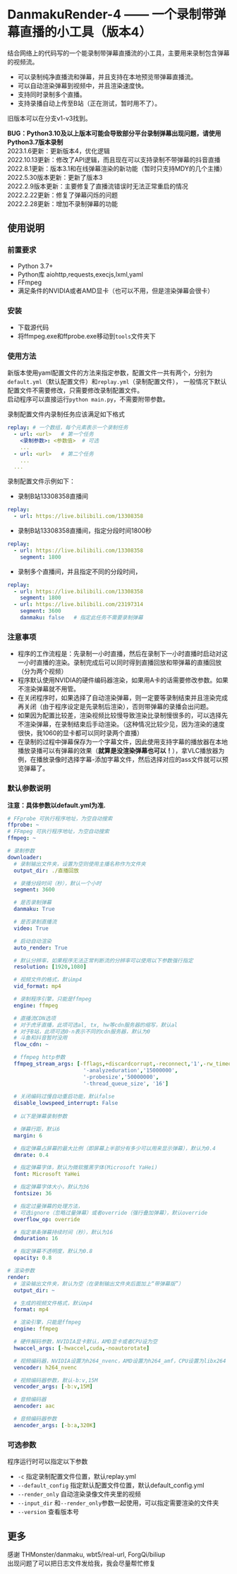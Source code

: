 # DanmakuRender-4 —— 一个录制带弹幕直播的小工具（版本4）
结合网络上的代码写的一个能录制带弹幕直播流的小工具，主要用来录制包含弹幕的视频流。     
- 可以录制纯净直播流和弹幕，并且支持在本地预览带弹幕直播流。
- 可以自动渲染弹幕到视频中，并且渲染速度快。
- 支持同时录制多个直播。    
- 支持录播自动上传至B站（正在测试，暂时用不了）。

旧版本可以在分支v1-v3找到。   

**BUG：Python3.10及以上版本可能会导致部分平台录制弹幕出现问题，请使用Python3.7版本录制**               
2023.1.6更新：更新版本4，优化逻辑       
2022.10.13更新：修改了API逻辑，而且现在可以支持录制不带弹幕的抖音直播        
2022.8.1更新：版本3.1和在线弹幕渲染的新功能（暂时只支持MDY的几个主播）        
2022.5.30版本更新：更新了版本3    
2022.2.9版本更新：主要修复了直播流错误时无法正常重启的情况    
2022.2.22更新：修复了弹幕闪烁的问题    
2022.2.28更新：增加不录制弹幕的功能

## 使用说明
### 前置要求
- Python 3.7+
- Python库 aiohttp,requests,execjs,lxml,yaml
- FFmpeg
- 满足条件的NVIDIA或者AMD显卡（也可以不用，但是渲染弹幕会很卡）    

### 安装
- 下载源代码
- 将ffmpeg.exe和ffprobe.exe移动到`tools`文件夹下    

### 使用方法
新版本使用yaml配置文件的方法来指定参数，配置文件一共有两个，分别为`default.yml`（默认配置文件）和`replay.yml`（录制配置文件），
一般情况下默认配置文件不需要修改，只需要修改录制配置文件。      
启动程序可以直接运行`python main.py`，不需要附带参数。    

录制配置文件内录制任务应该满足如下格式
```yaml
replay: # 一个数组，每个元素表示一个录制任务
  - url: <url>   # 第一个任务
    <录制参数>: <参数值>  # 可选  
    ...
  - url: <url>   # 第二个任务
    ...
  ...
```

录制配置文件示例如下：      
- 录制B站13308358直播间
```yaml
replay:
  - url: https://live.bilibili.com/13308358
```

- 录制B站13308358直播间，指定分段时间1800秒
```yaml
replay:
  - url: https://live.bilibili.com/13308358
    segment: 1800
```

- 录制多个直播间，并且指定不同的分段时间，
```yaml
replay:
  - url: https://live.bilibili.com/13308358
    segment: 1800
  - url: https://live.bilibili.com/23197314
    segment: 3600
    danmaku: false   # 指定此任务不需要录制弹幕                    
```

### 注意事项
- 程序的工作流程是：先录制一小时直播，然后在录制下一小时直播时启动对这一小时直播的渲染。录制完成后可以同时得到直播回放和带弹幕的直播回放（分为两个视频）
- 程序默认使用NVIDIA的硬件编码器渲染，如果用A卡的话需要修改参数。如果不渲染弹幕就不用管。
- 在关闭程序时，如果选择了自动渲染弹幕，则一定要等录制结束并且渲染完成再关闭（由于程序设定是先录制后渲染），否则带弹幕的录播会出问题。
- 如果因为配置比较差，渲染视频比较慢导致渲染比录制慢很多的，可以选择先不渲染弹幕，在录制结束后手动渲染。（这种情况比较少见，因为渲染的速度很快，我1060的显卡都可以同时录两个直播）
- 在录制的过程中弹幕保存为一个字幕文件，因此使用支持字幕的播放器在本地播放录播可以有弹幕的效果（**就算是没渲染弹幕也可以！**），拿VLC播放器为例，在播放录像时选择字幕-添加字幕文件，然后选择对应的ass文件就可以预览弹幕了。 
    

### 默认参数说明
**注意：具体参数以default.yml为准.**
```yaml
# FFprobe 可执行程序地址，为空自动搜索
ffprobe: ~
# FFmpeg 可执行程序地址，为空自动搜索
ffmpeg: ~

# 录制参数
downloader:
  # 录制输出文件夹，设置为空则使用主播名称作为文件夹
  output_dir: ./直播回放

  # 录播分段时间（秒），默认一个小时
  segment: 3600

  # 是否录制弹幕
  danmaku: True

  # 是否录制直播流
  video: True

  # 启动自动渲染
  auto_render: True

  # 默认分辨率，如果程序无法正常判断流的分辨率可以使用以下参数强行指定
  resolution: [1920,1080]

  # 视频文件的格式，默认mp4
  vid_format: mp4

  # 录制程序引擎，只能是ffmpeg
  engine: ffmpeg

  # 直播流CDN选项
  # 对于虎牙直播，此项可选al, tx, hw等cdn服务器的缩写，默认al
  # 对于B站，此项可选0-n表示不同的cdn服务器，默认为0
  # 斗鱼和抖音暂时没用
  flow_cdn: ~

  # ffmpeg http参数
  ffmpeg_stream_args: [-fflags,+discardcorrupt,-reconnect,'1',-rw_timeout,'10000000',
                        '-analyzeduration','15000000',
                        '-probesize','50000000',
                        '-thread_queue_size', '16']
  
  # 关闭编码过慢自动重启功能，默认false
  disable_lowspeed_interrupt: False
  
  # 以下是弹幕录制参数

  # 弹幕行距，默认6
  margin: 6

  # 指定弹幕占屏幕的最大比例（即屏幕上半部分有多少可以用来显示弹幕），默认为0.4
  dmrate: 0.4

  # 指定弹幕字体，默认为微软雅黑字体(Microsoft YaHei)
  font: Microsoft YaHei

  # 指定弹幕字体大小，默认为36
  fontsize: 36 

  # 指定过量弹幕的处理方法，
  # 可选ignore（忽略过量弹幕）或者override（强行叠加弹幕），默认override
  overflow_op: override

  # 指定单条弹幕持续时间（秒），默认为16
  dmduration: 16

  # 指定弹幕不透明度，默认为0.8
  opacity: 0.8

# 渲染参数
render:
  # 渲染输出文件夹，默认为空（在录制输出文件夹后面加上“带弹幕版”）
  output_dir: ~

  # 生成的视频文件格式，默认mp4
  format: mp4

  # 渲染引擎，只能是ffmpeg
  engine: ffmpeg

  # 硬件解码参数，NVIDIA显卡默认，AMD显卡或者CPU设为空
  hwaccel_args: [-hwaccel,cuda,-noautorotate]

  # 视频编码器，NVIDIA设置为h264_nvenc，AMD设置为h264_amf，CPU设置为libx264
  vencoder: h264_nvenc

  # 视频编码器参数，默认-b:v,15M
  vencoder_args: [-b:v,15M]

  # 音频编码器
  aencoder: aac

  # 音频编码器参数
  aencoder_args: [-b:a,320K]
```
### 可选参数
程序运行时可以指定以下参数
- `-c` 指定录制配置文件位置，默认replay.yml
- `--default_config` 指定默认配置文件位置，默认default_config.yml
- `--render_only` 自动渲染录像文件夹里的视频
- `--input_dir`  和`--render_only`参数一起使用，可以指定需要渲染的文件夹
- `--version` 查看版本号

## 更多
感谢 THMonster/danmaku, wbt5/real-url, ForgQi/biliup     
出现问题了可以把日志文件发给我，我会尽量帮忙修复
